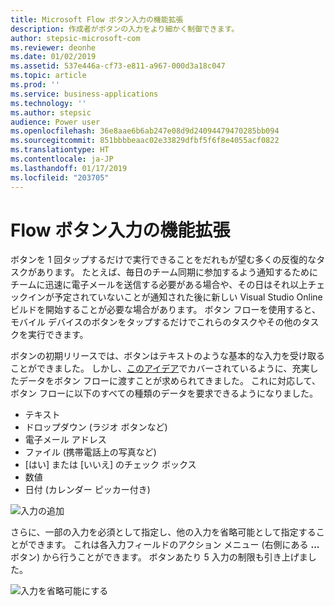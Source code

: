 ```yaml
---
title: Microsoft Flow ボタン入力の機能拡張
description: 作成者がボタンの入力をより細かく制御できます。
author: stepsic-microsoft-com
ms.reviewer: deonhe
ms.date: 01/02/2019
ms.assetid: 537e446a-cf73-e811-a967-000d3a18c047
ms.topic: article
ms.prod: ''
ms.service: business-applications
ms.technology: ''
ms.author: stepsic
audience: Power user
ms.openlocfilehash: 36e8aae6b6ab247e08d9d24094479470285bb094
ms.sourcegitcommit: 851bbbbeaac02e33829dfbf5f6f8e4055acf0822
ms.translationtype: HT
ms.contentlocale: ja-JP
ms.lasthandoff: 01/17/2019
ms.locfileid: "203705"
---
```

# <a name="flow-button-input-enhancements"></a>Flow ボタン入力の機能拡張




ボタンを 1 回タップするだけで実行できることをだれもが望む多くの反復的なタスクがあります。 たとえば、毎日のチーム同期に参加するよう通知するためにチームに迅速に電子メールを送信する必要がある場合や、その日はそれ以上チェックインが予定されていないことが通知された後に新しい Visual Studio Online ビルドを開始することが必要な場合があります。 ボタン フローを使用すると、モバイル デバイスのボタンをタップするだけでこれらのタスクやその他のタスクを実行できます。

ボタンの初期リリースでは、ボタンはテキストのような基本的な入力を受け取ることができました。 しかし、[このアイデア](https://powerusers.microsoft.com/t5/Flow-Ideas/Create-multiple-input-types-for-buttons/idi-p/33695)でカバーされているように、充実したデータをボタン フローに渡すことが求められてきました。 これに対応して、ボタン フローに以下のすべての種類のデータを要求できるようになりました。

- テキスト
- ドロップダウン (ラジオ ボタンなど)
- 電子メール アドレス
- ファイル (携帯電話上の写真など)
- [はい] または [いいえ] のチェック ボックス
- 数値
- 日付 (カレンダー ピッカー付き)

![入力の追加](media/flow-button-enhancements-1.png "入力の追加")

さらに、一部の入力を必須として指定し、他の入力を省略可能として指定することができます。 これは各入力フィールドのアクション メニュー (右側にある **...** ボタン) から行うことができます。 ボタンあたり 5 入力の制限も引き上げました。

![入力を省略可能にする](media/flow-button-enhancements-2.png "入力を省略可能にする")

